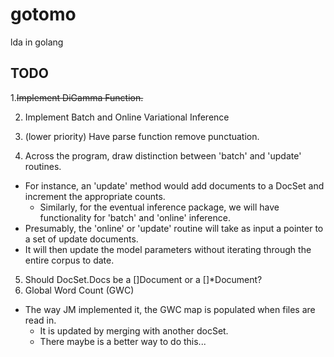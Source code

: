 gotomo
======
lda in golang

## TODO
1.~~Implement DiGamma Function.~~ 

2. Implement Batch and Online Variational Inference
3. (lower priority) Have parse function remove punctuation. 

4. Across the program, draw distinction between 'batch' and 'update' routines.
  * For instance, an 'update' method would add documents to a DocSet and increment the appropriate counts.
	* Similarly, for the eventual inference package, we will have functionality for 'batch' and 'online' inference.
  * Presumably, the 'online' or 'update' routine will take as input a pointer to a set of update documents.
  * It will then update the model parameters without iterating through the entire corpus to date. 

5. Should DocSet.Docs be a []Document or a []*Document?
6. Global Word Count (GWC)
  * The way JM implemented it, the GWC map is populated when files are read in.
	* It is updated by merging with another docSet. 
	* There maybe is a better way to do this... 

